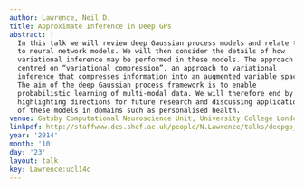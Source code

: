 ```yaml
---
author: Lawrence, Neil D.
title: Approximate Inference in Deep GPs
abstract: |
  In this talk we will review deep Gaussian process models and relate them
  to neural network models. We will then consider the details of how
  variational inference may be performed in these models. The approach is
  centred on “variational compression”, an approach to variational
  inference that compresses information into an augmented variable space.
  The aim of the deep Gaussian process framework is to enable
  probabilistic learning of multi-modal data. We will therefore end by
  highlighting directions for future research and discussing application
  of these models in domains such as personalised health.
venue: Gatsby Computational Neuroscience Unit, University College London, U.K.
linkpdf: http://staffwww.dcs.shef.ac.uk/people/N.Lawrence/talks/deepgp_ucl14b.pdf
year: '2014'
month: '10'
day: '23'
layout: talk
key: Lawrence:ucl14c
---
```

